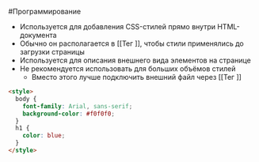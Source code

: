 #Программирование 
- Используется для добавления CSS-стилей прямо внутри HTML-документа
- Обычно он располагается в [[Тег <head>]], чтобы стили применялись до загрузки страницы
- Используется для описания внешнего вида элементов на странице
- Не рекомендуется использовать для больших объёмов стилей
	- Вместо этого лучше подключить внешний файл через [[Тег <link>]]
```html
<style>
  body {
    font-family: Arial, sans-serif;
    background-color: #f0f0f0;
  }
  h1 {
    color: blue;
  }
</style>
```